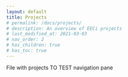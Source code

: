 ```yaml
---
layout: default
title: Projects
# permalink: /docs/projects/
# description: An overview of EECi projects
# last_modified_at: 2021-03-03
# nav_order: 2
# has_children: true
# has_toc: true
---
```


<!-- <details open markdown="block">
  <summary>
    Table of contents
  </summary>
  {: .text-delta }
1. TOC
{:toc}
</details> -->


File with projects
TO TEST navigation pane

<!-- {% include_relative energy.md %} -->

<!-- {% include_relative urbanfarming.md %} -->

